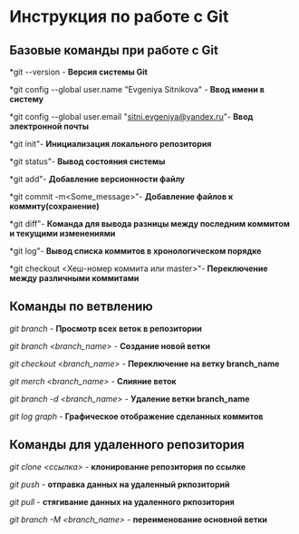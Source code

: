 # Инструкция по работе с Git

## Базовые команды при работе с Git

*git --version - **Версия системы Git**

*git config --global user.name "Evgeniya Sitnikova" - **Ввод имени в систему**

*git config --global user.email "sitni.evgeniya@yandex.ru"- **Ввод электронной почты**

*git init"- **Инициализация локального репозитория**

*git status"- **Вывод состояния системы**

*git add"- **Добавление версионности файлу**

*git commit -m<Some_message>"- **Добавление файлов к коммиту(сохранение)**

*git diff"- **Команда для вывода разницы между последним коммитом и текущими изменениями**

*git log"- **Вывод списка коммитов в хронологическом порядке**

*git checkout <Хеш-номер коммита или master>"- **Переключение между различными коммитами**

## Команды по ветвлению

*git branch* - **Просмотр всех веток в репозитории**

*git branch <branch_name>* - **Создание новой ветки**

*git checkout <branch_name>* - **Переключение на ветку branch_name**

*git merch <branch_name>* - **Слияние веток**

*git branch -d <branch_name>* - **Удаление ветки branch_name**

*git log graph* - **Графическое отображение сделанных коммитов**

## Команды для удаленного репозитория

*git clone <ссылка>* - **клонирование репозитория по ссылке**

*git push* - **отправка данных на удаленный ркпозиторий**

*git pull* - **стягивание данных на удаленного ркпозитория**

*git branch -M <branch_name>* - **переименование основной ветки**



